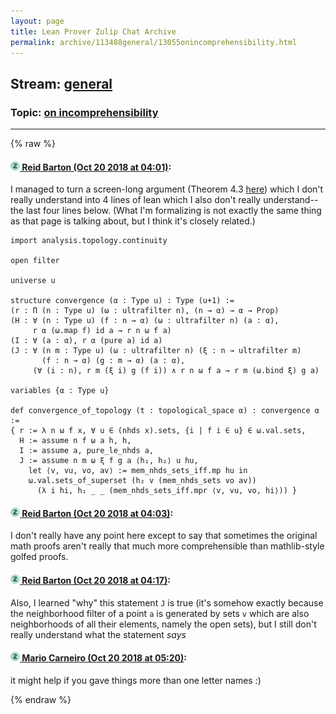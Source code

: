 ```yaml
---
layout: page
title: Lean Prover Zulip Chat Archive 
permalink: archive/113488general/13055onincomprehensibility.html
---
```


## Stream: [general](index.html)
### Topic: [on incomprehensibility](13055onincomprehensibility.html)

---


{% raw %}
#### [![Click to go to Zulip](../../assets/img/zulip2.png) Reid Barton (Oct 20 2018 at 04:01)](https://leanprover.zulipchat.com/#narrow/stream/113488-general/topic/on%20incomprehensibility/near/136149992):
I managed to turn a screen-long argument (Theorem 4.3 [here](https://ncatlab.org/nlab/show/relational+beta-module#conc)) which I don't really understand into 4 lines of lean which I also don't really understand--the last four lines below. (What I'm formalizing is not exactly the same thing as that page is talking about, but I think it's closely related.)
```lean
import analysis.topology.continuity

open filter

universe u

structure convergence (α : Type u) : Type (u+1) :=
(r : Π (n : Type u) (ω : ultrafilter n), (n → α) → α → Prop)
(H : ∀ (n : Type u) (f : n → α) (ω : ultrafilter n) (a : α),
     r α (ω.map f) id a → r n ω f a)
(I : ∀ (a : α), r α (pure a) id a)
(J : ∀ (n m : Type u) (ω : ultrafilter n) (ξ : n → ultrafilter m)
       (f : n → α) (g : m → α) (a : α),
     (∀ (i : n), r m (ξ i) g (f i)) ∧ r n ω f a → r m (ω.bind ξ) g a)

variables {α : Type u}

def convergence_of_topology (t : topological_space α) : convergence α :=
{ r := λ n ω f x, ∀ u ∈ (nhds x).sets, {i | f i ∈ u} ∈ ω.val.sets,
  H := assume n f ω a h, h,
  I := assume a, pure_le_nhds a,
  J := assume n m ω ξ f g a ⟨h₁, h₂⟩ u hu,
    let ⟨v, vu, vo, av⟩ := mem_nhds_sets_iff.mp hu in
    ω.val.sets_of_superset (h₂ v (mem_nhds_sets vo av))
      (λ i hi, h₁ _ _ (mem_nhds_sets_iff.mpr ⟨v, vu, vo, hi⟩)) }
```

#### [![Click to go to Zulip](../../assets/img/zulip2.png) Reid Barton (Oct 20 2018 at 04:03)](https://leanprover.zulipchat.com/#narrow/stream/113488-general/topic/on%20incomprehensibility/near/136150057):
I don't really have any point here except to say that sometimes the original math proofs aren't really that much more comprehensible than mathlib-style golfed proofs.

#### [![Click to go to Zulip](../../assets/img/zulip2.png) Reid Barton (Oct 20 2018 at 04:17)](https://leanprover.zulipchat.com/#narrow/stream/113488-general/topic/on%20incomprehensibility/near/136150448):
Also, I learned "why" this statement `J` is true (it's somehow exactly because the neighborhood filter of a point `a` is generated by sets `v` which are also neighborhoods of all their elements, namely the open sets), but I still don't really understand what the statement *says*

#### [![Click to go to Zulip](../../assets/img/zulip2.png) Mario Carneiro (Oct 20 2018 at 05:20)](https://leanprover.zulipchat.com/#narrow/stream/113488-general/topic/on%20incomprehensibility/near/136152145):
it might help if you gave things more than one letter names :)


{% endraw %}
